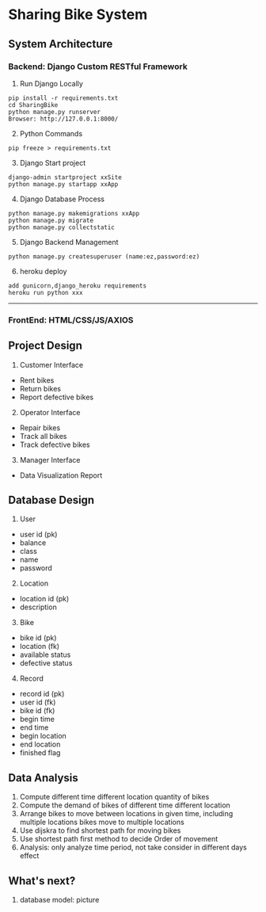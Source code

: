 # Sharing Bike System
## System Architecture
### Backend: Django Custom RESTful Framework  
1. Run Django Locally 
```  
pip install -r requirements.txt  
cd SharingBike   
python manage.py runserver  
Browser: http://127.0.0.1:8000/  
```  
  
2. Python Commands  
```  
pip freeze > requirements.txt  
```  
  
3. Django Start project  
```  
django-admin startproject xxSite  
python manage.py startapp xxApp  
```  
  
4. Django Database Process  
```  
python manage.py makemigrations xxApp  
python manage.py migrate  
python manage.py collectstatic  
```  
    
5. Django Backend Management  
```  
python manage.py createsuperuser (name:ez,password:ez)  
```  
  
6. heroku deploy  
```  
add gunicorn,django_heroku requirements  
heroku run python xxx  
```  
  
---  
    
### FrontEnd: HTML/CSS/JS/AXIOS  
  
## Project Design  
1. Customer Interface  
- Rent bikes
- Return bikes
- Report defective bikes
  
2. Operator Interface  
- Repair bikes
- Track all bikes
- Track defective bikes
  
3. Manager Interface  
- Data Visualization Report  
  
## Database Design
1. User
- user id (pk)
- balance
- class
- name
- password
  
2. Location
- location id (pk)
- description
  
3. Bike
- bike id (pk)
- location (fk)
- available status
- defective status
  
4. Record
- record id (pk)
- user id (fk)
- bike id (fk)
- begin time
- end time
- begin location
- end location
- finished flag
  
## Data Analysis
1. Compute different time different location quantity of bikes  
2. Compute the demand of bikes of different time different location  
3. Arrange bikes to move between locations in given time, including multiple locations bikes move to multiple locations  
4. Use dijskra to find shortest path for moving bikes  
5. Use shortest path first method to decide Order of movement  
6. Analysis: only analyze time period, not take consider in different days effect

## What's next?
1. database model: picture